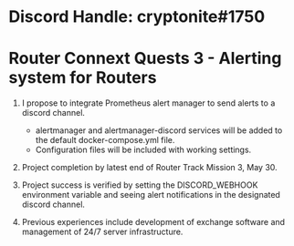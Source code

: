 # Discord Handle: cryptonite#1750

# Router Connext Quests 3 - Alerting system for Routers

1. I propose to integrate Prometheus alert manager to send alerts to a discord channel. 

    - alertmanager and alertmanager-discord services will be added to the default docker-compose.yml file. 
    - Configuration files will be included with working settings.
  
3. Project completion by latest end of Router Track Mission 3, May 30.
4. Project success is verified by setting the DISCORD_WEBHOOK environment variable and seeing alert notifications in the designated discord channel.
5. Previous experiences include development of exchange software and management of 24/7 server infrastructure.    
